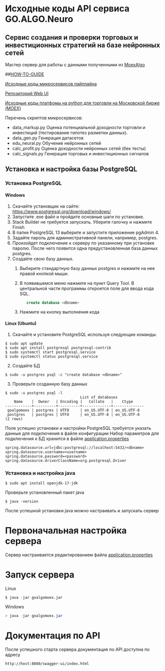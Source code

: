 # Исходные коды API сервиса GO.ALGO.Neuro 
## Сервис создания и проверки торговых и инвестиционных стратегий на базе нейронных сетей

Мастер сервер для работы с данными полученными из [MoexAlgo](https://github.com/moexalgo/moexalgo/tree/main)

##[HOW-TO-GUIDE](https://github.com/DaniilVdovin/goalgomoex_master_server/blob/8838cfc17c91ee0d21aab5ecc1572b11c8176931/how-to-guide.pdf)

[Исходные коды микросервисов пайплайна](https://github.com/powerlife000/moex_hackaton/)

[Репозиторий Web UI](https://github.com/Innosan/go_algo_web)

[Исходные коды платфомы на python для торговли на Московской бирже (MOEX)](https://github.com/powerlife000/moex_trading_system)

Перечень скриптов микросервисов:   
- data_markup.py		Оценка потенциальной доходности торговли и инвестиций (тестирование гипотез разметки данных).
- data_gen.py			Генерация датасетов
- edu_neural.py			Обучение нейронных сетей
- calc_profit.py		Оценка доходности нейронных сетей (бек тесты)
- calc_signals.py		Генерация торговых и инвестиционных сигналов

## Установка и настройка базы PostgreSQL

### Установка PostgreSQL

#### Windows
1. Скачайте установщик на сайте: https://www.postgresql.org/download/windows/
2. Запустите .exe файл и пройдите основные шаги по установке.
3. Stack Builder не требуется запускать. Уберите галочку и нажмите Finish
4. В папке PostgreSQL 13 выберите и запустите приложение pgAdmin 4.
5. Задайте пароль для административной панели, например, postgres.
6. Произойдет подключение к серверу по указанному при установке паролю. После чего появится одна предустановленная база данных postgres.
7. Создайте свою базу данных.
   1. Выберите стандартную базу данных postgres и нажмите на нее правой кнопкой мыши.
   2. В появившемся меню нажмите на пункт Query Tool.
      В центральной части программы откроется поле для ввода кода SQL.

       ```sql
          create database <dbname>
       ```
   3. Нажмите на кнопку выполнения кода
#### Linux (Ubuntu)
1. Скачайте и установите PostgreSQL используя следующие команды.
```console
$ sudo apt update
$ sudo apt install postgresql postgresql-contrib
$ sudo systemctl start postgresql.service
$ sudo systemctl status postgresql.service
```
2. Создайте БД
```console
$ sudo -u postgres psql -с "create database <dbname>"
```  
3. Проверьте созданную базу данных
```console
$ sudo -u postgres psql -l
                                  List of databases
    Name    |  Owner   | Encoding |   Collate   |    Ctype    
------------+----------+----------+-------------+--------------
 goalgomoex | postgres | UTF8     | en_US.UTF-8 | en_US.UTF-8  
 postgres   | postgres | UTF8     | en_US.UTF-8 | en_US.UTF-8 
(2 rows)
```
Поле успешно установки и настройки PostgreSQL требуется указать данные для подключения в файле конфигурации
Набор параметров для подключения к БД хранится в файле
[application.properties](https://github.com/DaniilVdovin/goalgomoex_master_server/blob/34b2d9a5d46e4674471cf05ead034dbaa14d6add/src/main/resources/application.properties#L1-L4C56)
```properties
spring.datasource.url=jdbc:postgresql://localhost:5432/<dbname>
spring.datasource.username=<username>
spring.datasource.password=<password>
spring.datasource.driverClassName=org.postgresql.Driver
```
### Установка и настройка java
```console
$ sudo apt install openjdk-17-jdk
```
Проверьте установленный пакет java 
```console
$ java -version
```
После успешной установки java можно настраивать и запускать сервер

# Первоначальная настройка сервера
Сервер настраивается редактированием файла [application.properties](https://github.com/DaniilVdovin/goalgomoex_master_server/blob/34b2d9a5d46e4674471cf05ead034dbaa14d6add/src/main/resources/application.properties)

# Запуск сервера

Linux
```console
$ java -jar goalgomoex.jar
```
Windows
```powershell
> java -jar goalgomoex.jar
```

# Документация по API

После успешного старта сервера документация по API доступна по адресу
```console
http://host:8080/swagger-ui/index.html
```

